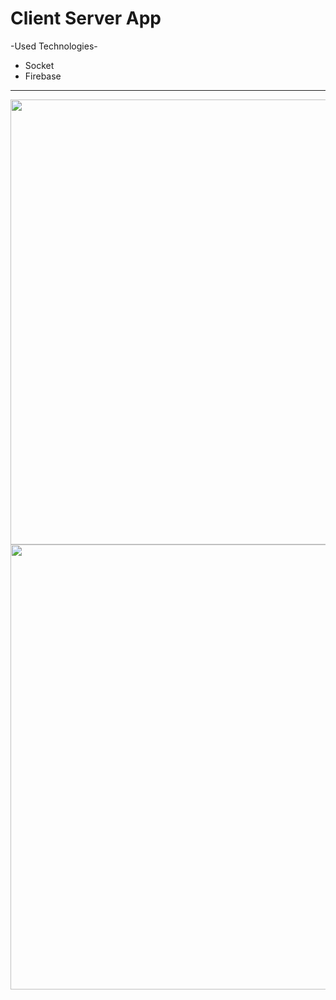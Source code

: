 # Client Server App


-Used Technologies- <br>
<ul> 
  <li>Socket</li>
  <li>Firebase</li>

</ul>

<hr>

<p align="center">
  <img src="../master/1.png" width="913" height="712">     
  <img src="../master/2.png" width="913" height="712">    
</p>


